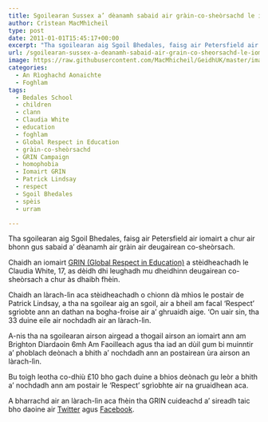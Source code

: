 ```yaml
---
title: Sgoilearan Sussex a’ dèanamh sabaid air gràin-co-sheòrsachd le iomairt GRIN
author: Crìstean MacMhìcheil
type: post
date: 2011-01-01T15:45:17+00:00
excerpt: "Tha sgoilearan aig Sgoil Bhedales, faisg air Petersfield air iomairt a chur air bhonn gus sabaid a' dèanamh air gràin air deugairean co-sheòrsach."
url: /sgoilearan-sussex-a-deanamh-sabaid-air-grain-co-sheorsachd-le-iomairt-grin/
image: https://raw.githubusercontent.com/MacMhicheil/GeidhUK/master/images/.jpg
categories:
  - An Rìoghachd Aonaichte
  - Foghlam
tags:
  - Bedales School
  - children
  - clann
  - Claudia White
  - education
  - foghlam
  - Global Respect in Education
  - gràin-co-sheòrsachd
  - GRIN Campaign
  - homophobia
  - Iomairt GRIN
  - Patrick Lindsay
  - respect
  - Sgoil Bhedales
  - spèis
  - urram

---
```

Tha sgoilearan aig Sgoil Bhedales, faisg air Petersfield air iomairt a chur air bhonn gus sabaid a&#8217; dèanamh air gràin air deugairean co-sheòrsach.

Chaidh an iomairt [GRIN (Global Respect in Education)][1] a stèidheachadh le Claudia White, 17, as dèidh dhi leughadh mu dheidhinn deugairean co-sheòrsach a chur às dhaibh fhèin.

Chaidh an làrach-lìn aca stèidheachadh o chionn dà mhìos le postair de Patrick Lindsay, a tha na sgoilear aig an sgoil, air a bheil am facal &#8216;Respect&#8217; sgrìobte ann an dathan na bogha-froise air a&#8217; ghruaidh aige. &#8216;On uair sin, tha 33 duine eile air nochdadh air an làrach-lìn.

A-nis tha na sgoilearan airson airgead a thogail airson an iomairt ann am Brighton Diardaoin 6mh Am Faoilleach agus tha iad an dùil gum bi muinntir a&#8217; phoblach deònach a bhith a&#8217; nochdadh ann an postairean ùra airson an làrach-lìn.

Bu toigh leotha co-dhiù £10 bho gach duine a bhios deònach gu leòr a bhith a&#8217; nochdadh ann am postair le &#8216;Respect&#8217; sgrìobhte air na gruaidhean aca.

A bharrachd air an làrach-lìn aca fhèin tha GRIN cuideachd a&#8217; sireadh taic bho daoine air [Twitter][2] agus [Facebook][3].

 [1]: http://grincampaign.com/ "Làrach-lìn aig Iomairt GRIN"
 [2]: http://twitter.com/GRINCampaign "Iomairt GRIN air Twitter"
 [3]: http://www.facebook.com/pages/GRIN-Campaign/145064455545414 "Iomairt GRIN air Facebook"
